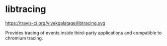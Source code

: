 libtracing
==========
https://travis-ci.org/vivekgalatage/libtracing.svg

Provides tracing of events inside third-party applications and compatible to chromium tracing.
